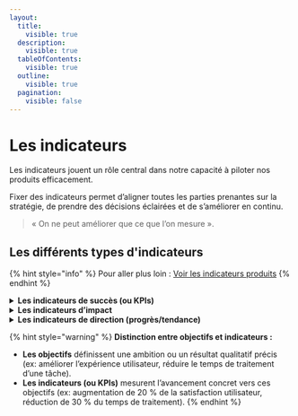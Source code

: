 ```yaml
---
layout:
  title:
    visible: true
  description:
    visible: true
  tableOfContents:
    visible: true
  outline:
    visible: true
  pagination:
    visible: false
---
```


# Les indicateurs

Les indicateurs jouent un rôle central dans notre capacité à piloter nos produits efficacement.&#x20;

Fixer des indicateurs permet d’aligner toutes les parties prenantes sur la stratégie, de prendre des décisions éclairées et de s’améliorer en continu.

> « On ne peut améliorer que ce que l’on mesure ».

## Les différents types d'indicateurs

{% hint style="info" %}
Pour aller plus loin : [Voir les indicateurs produits](../../../concevoir/indicateurs.md)
{% endhint %}

<details>

<summary><strong>Les indicateurs de succès (ou KPIs)</strong></summary>

Ces indicateurs mesurent si un produit atteint ses objectifs stratégiques. Ils traduisent la vision produit en résultats concrets et mesurables.

### Exemples °1 :

* Taux d’usage.
* Audience.
* NPS (Net Promoter Score) ou note de satisfaction pour mesurer la satisfaction client.

Les KPIs répondent à une question clé : « Est-ce que notre produit atteint les résultats attendus ? »

</details>

<details>

<summary><strong>Les indicateurs d’impact</strong></summary>

Ces indicateurs servent à évaluer les effets des initiatives produit sur les usagers, les utilisateurs ou sur l’organisation. Ils permettent de valider que vos actions apportent une valeur réelle.

### Exemples °2 :

* Économies réalisées : évaluer les gains financiers, notamment via l'utilisation de [communs numériques](../../communs-numeriques.md) et la réduction des doublons.
* Augmentation du taux de dématérialisation.
  * Réduction du délai d'instruction de dossiers par 2.
  * Constitution d'un dossier en moins de 10 minutes.
* Efficacité opérationnelle : réduction des délais, des erreurs ou optimisation des processus métiers.

Ces indicateurs d’impact relient directement vos décisions produit à des résultats tangibles.

</details>

<details>

<summary><strong>Les indicateurs de direction (progrès/tendance)</strong></summary>

Ces indicateurs permettent de vérifier que l'on progresse dans la bonne direction. Ils agissent comme des garde-fous et des signaux d'alerte pour garantir que vous avancez vers vos objectifs.

### Exemples :

* Une durée de session sur un site de consultation peut mesurer l'intérêt des utilisateurs pour le contenu proposé
  * Objectif : connaître les intérêts de consultations
* Une durée de session sur un site d'une démarche administrative peut mesurer l'usage des utilisateurs pour l'accomplissement de la tâche à réaliser.
  * Objectif : réduire ce temps de session

</details>

{% hint style="warning" %}
**Distinction entre objectifs et indicateurs :**

* **Les objectifs** définissent une ambition ou un résultat qualitatif précis (ex: améliorer l’expérience utilisateur, réduire le temps de traitement d’une tâche).
* **Les indicateurs (ou KPIs)** mesurent l’avancement concret vers ces objectifs (ex: augmentation de 20 % de la satisfaction utilisateur, réduction de 30 % du temps de traitement).
{% endhint %}

